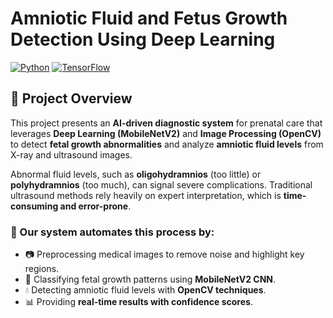# Amniotic Fluid and Fetus Growth Detection Using Deep Learning

[![Python](https://img.shields.io/badge/Python-3.9%2B-green)](https://www.python.org/)
[![TensorFlow](https://img.shields.io/badge/TensorFlow-2.x-orange)](https://www.tensorflow.org/)

## 📖 Project Overview
This project presents an **AI-driven diagnostic system** for prenatal care that leverages 
**Deep Learning (MobileNetV2)** and **Image Processing (OpenCV)** to detect 
**fetal growth abnormalities** and analyze **amniotic fluid levels** from X-ray and ultrasound images.

Abnormal fluid levels, such as **oligohydramnios** (too little) or **polyhydramnios** (too much), 
can signal severe complications. Traditional ultrasound methods rely heavily on expert interpretation, 
which is **time-consuming and error-prone**.

### 🚀 Our system automates this process by:
- 📷 Preprocessing medical images to remove noise and highlight key regions.  
- 🤖 Classifying fetal growth patterns using **MobileNetV2 CNN**.  
- 💧 Detecting amniotic fluid levels with **OpenCV techniques**.  
- 📊 Providing **real-time results with confidence scores**.  
